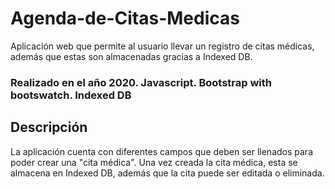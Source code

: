 # Agenda-de-Citas-Medicas
Aplicación web que permite al usuario llevar un registro de citas médicas, además que estas son almacenadas gracias a Indexed DB.

### Realizado en el año 2020. Javascript. Bootstrap with bootswatch. Indexed DB

## Descripción
La aplicación cuenta con diferentes campos que deben ser llenados para poder crear una "cita médica". Una vez creada la cita médica, esta se almacena en Indexed DB, además que la cita puede ser editada o eliminada.
